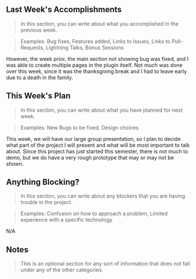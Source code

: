 ## Last Week's Accomplishments

> In this section, you can write about what you accomplished in the previous week.

> Examples:
> Bug fixes, Features added, Links to Issues, Links to Pull-Requests, Lightning Talks, Bonus Sessions

However, the week prior, the main section not showing bug was fixed, and I was able to create multiple pages in the plugin itself.
Not much was done over this week, since it was the thanksgiving break and I had to leave early due to a death in the family.

## This Week's Plan

> In this section, you can write about what you have planned for next week.

> Examples: New Bugs to be fixed, Design choices

This week, we will have our large group presentation, so I plan to decide what part of the project I will present and
what will be most important to talk about. Since this project has just started this semester, there is not much to demo,
but we do have a very rough prototype that may or may not be shown.

## Anything Blocking?

> In this section, you can write about any blockers that you are having trouble in the project.

> Examples: Confusion on how to approach a problem, Limited experience with a specific technology

N/A

## Notes

> This is an optional section for any sort of information that does not fall under any of the other categories.
